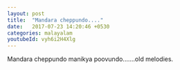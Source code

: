 ```yaml
---
layout: post
title:  "Mandara cheppundo...."
date:   2017-07-23 14:20:46 +0530
categories: malayalam
youtubeId: vyh6i2H4Xlg
---
```

Mandara cheppundo manikya poovundo.......old melodies.


